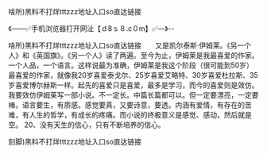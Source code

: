 啥所)黑料不打烊tttzzz地址入口so直达链接

《——✅手机浏览器打开网沚【ｄ8ｓ８.c０m】✅—》--

啥所)黑料不打烊tttzzz地址入口so直达链接　　又是凯尔泰斯·伊姆莱。《另一个人》和《英国旗》。《另一个人》读了两遍。至今为止，伊姆莱是我最喜爱的作家。一个人品，一个语言。这样说最为准确，伊姆莱是我这个阶段（很可能到50岁）最喜爱的作家，就像我20岁喜爱泰戈尔、25岁喜爱艾略特、30岁喜爱杜拉斯、35岁喜爱博尔赫斯一样。起先的喜爱只是喜爱，最多是学习，而今的喜爱则是效仿。我要效仿伊姆莱写一部小说。不一定长。中篇长篇都可以。但一定要漂亮，一定要棒。语言要生，有质感。感觉要真，又要诗意，要透。内涵有爱情，有存在的苦难，有人生的哲学，有成长的疼痛。而小说的终极意义是感觉、感动，然后就是空。
	20、没有天生的信心，只有不断培养的信心。





刻脚)黑料不打烊tttzzz地址入口so直达链接
